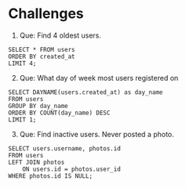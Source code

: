 # Challenges

1. Que: Find 4 oldest users.

```
SELECT * FROM users
ORDER BY created_at
LIMIT 4;
```

2. Que: What day of week most users registered on

```
SELECT DAYNAME(users.created_at) as day_name
FROM users
GROUP BY day_name
ORDER BY COUNT(day_name) DESC
LIMIT 1;
```

3. Que: Find inactive users. Never posted a photo.

```
SELECT users.username, photos.id
FROM users
LEFT JOIN photos
    ON users.id = photos.user_id
WHERE photos.id IS NULL;
```

